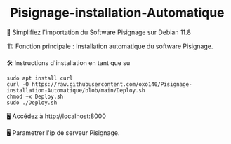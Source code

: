 <div align="center">

# Pisignage-installation-Automatique

</div>

🧰 Simplifiez l'importation du Software Pisignage sur Debian 11.8

🏗️ Fonction principale : Installation automatique du software Pisignage.

🛠️ Instructions d'installation en tant que su

```
sudo apt install curl
curl -O https://raw.githubusercontent.com/oxo140/Pisignage-installation-Automatique/blob/main/Deploy.sh
chmod +x Deploy.sh
sudo ./Deploy.sh
```

🖥️ Accédez à http://localhost:8000

🖥️ Parametrer l'ip de serveur Pisignage.

<div align="center">


</div>
